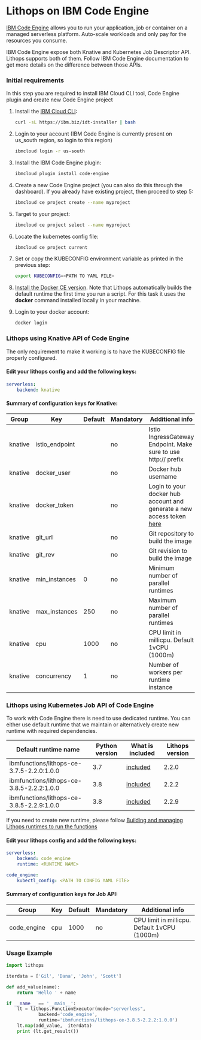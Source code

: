 # Lithops on IBM Code Engine

[IBM Code Engine](https://cloud.ibm.com/codeengine/overview) allows you to run your application, job or container on a managed serverless platform. Auto-scale workloads and only pay for the resources you consume.

IBM Code Engine expose both Knative and Kubernetes Job Descriptor API. Lithops supports both of them. Follow IBM Code Engine documentation to get more details on the difference between those APIs.

###  Initial requirements
In this step you are required to install IBM Cloud CLI tool, Code Engine plugin and create new Code Engine project

1. Install the [IBM Cloud CLI](https://cloud.ibm.com/docs/cli?topic=cli-getting-started):

   ```bash
   curl -sL https://ibm.biz/idt-installer | bash
   ```

2. Login to your account (IBM Code Engine is currently present on us_south region, so login to this region)

   ```bash
   ibmcloud login -r us-south
   ```

3. Install the IBM Code Engine plugin:

   ```bash
   ibmcloud plugin install code-engine
   ```

4. Create a new Code Engine project (you can also do this through the dashboard). If you already have existing project, then proceed to step 5:

   ```bash
   ibmcloud ce project create --name myproject
   ```

5. Target to your project:

   ```bash
   ibmcloud ce project select --name myproject
   ```
   
6. Locate the kubernetes config file:

   ```bash
   ibmcloud ce project current
   ```

7. Set or copy the KUBECONFIG environment variable as printed in the previous step:

   ```bash
   export KUBECONFIG=<PATH TO YAML FILE>
   ```

8. [Install the Docker CE version](https://docs.docker.com/get-docker/).
    Note that Lithops automatically builds the default runtime the first time you run a script. For this task it uses the **docker** command installed locally in your machine.

9. Login to your docker account:
   ```bash
   docker login
   ```

### Lithops using Knative API of Code Engine

The only requirement to make it working is to have the KUBECONFIG file properly configured.


#### Edit your lithops config and add the following keys:

   ```yaml
   serverless:
       backend: knative
   ```

#### Summary of configuration keys for Knative:

|Group|Key|Default|Mandatory|Additional info|
|---|---|---|---|---|
|knative | istio_endpoint | |no | Istio IngressGateway Endpoint. Make sure to use http:// prefix |
|knative | docker_user | |no | Docker hub username |
|knative | docker_token | |no | Login to your docker hub account and generate a new access token [here](https://hub.docker.com/settings/security)|
|knative | git_url | |no | Git repository to build the image |
|knative | git_rev | |no | Git revision to build the image |
|knative | min_instances | 0 |no | Minimum number of parallel runtimes |
|knative | max_instances | 250 |no | Maximum number of parallel runtimes |
|knative | cpu | 1000 |no | CPU limit in millicpu. Default 1vCPU (1000m) |
|knative | concurrency | 1 |no | Number of workers per runtime instance |


### Lithops using Kubernetes Job API of Code Engine

To work with Code Engine there is need to use dedicated runtime. You can either use default runtime that we maintain or alternatively create new runtime with required dependencies.

|Default runtime name| Python version | What is included | Lithops version |
|----|-----|----|-----|
|ibmfunctions/lithops-ce-3.7.5-2.2.0:1.0.0 | 3.7 | [included](../../runtime/code_engine/requirements.txt) | 2.2.0 |
|ibmfunctions/lithops-ce-3.8.5-2.2.2:1.0.0 | 3.8 | [included](../../runtime/code_engine/requirements38.txt) | 2.2.2 |
|ibmfunctions/lithops-ce-3.8.5-2.2.9:1.0.0 | 3.8 | [included](../../runtime/code_engine/requirements38.txt) | 2.2.9 |

If you need to create new runtime, please follow [Building and managing Lithops runtimes to run the functions](../../runtime/)


#### Edit your lithops config and add the following keys:

   ```yaml
   serverless:
       backend: code_engine
       runtime: <RUNTIME NAME>

   code_engine:
       kubectl_config: <PATH TO CONFIG YAML FIlE>
   ```

#### Summary of configuration keys for Job API:

|Group|Key|Default|Mandatory|Additional info|
|---|---|---|---|---|
|code_engine | cpu | 1000 |no | CPU limit in millicpu. Default 1vCPU (1000m) |

### Usage Example

```python
import lithops

iterdata = ['Gil', 'Dana', 'John', 'Scott']

def add_value(name):
    return 'Hello ' + name

if __name__ == '__main__':
    lt = lithops.FunctionExecutor(mode="serverless",
            backend='code_engine',
            runtime='ibmfunctions/lithops-ce-3.8.5-2.2.2:1.0.0')
    lt.map(add_value,  iterdata)
    print (lt.get_result())
```

